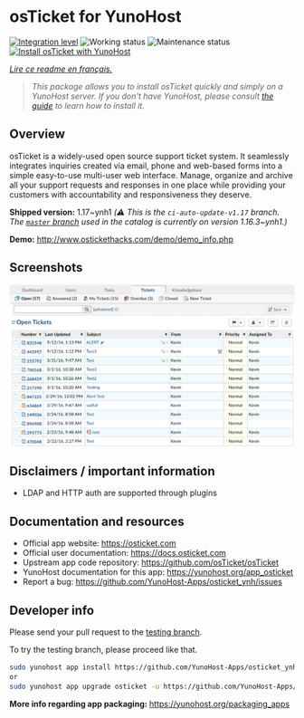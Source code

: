 <!--
N.B.: This README was automatically generated by https://github.com/YunoHost/apps/tree/master/tools/README-generator
It shall NOT be edited by hand.
-->

# osTicket for YunoHost

[![Integration level](https://dash.yunohost.org/integration/osticket.svg)](https://dash.yunohost.org/appci/app/osticket) ![Working status](https://ci-apps.yunohost.org/ci/badges/osticket.status.svg) ![Maintenance status](https://ci-apps.yunohost.org/ci/badges/osticket.maintain.svg)  
[![Install osTicket with YunoHost](https://install-app.yunohost.org/install-with-yunohost.svg)](https://install-app.yunohost.org/?app=osticket)

*[Lire ce readme en français.](./README_fr.md)*

> *This package allows you to install osTicket quickly and simply on a YunoHost server.
If you don't have YunoHost, please consult [the guide](https://yunohost.org/#/install) to learn how to install it.*

## Overview

osTicket is a widely-used open source support ticket system. It seamlessly integrates inquiries created via email, phone and web-based forms into a simple easy-to-use multi-user web interface. Manage, organize and archive all your support requests and responses in one place while providing your customers with accountability and responsiveness they deserve.

**Shipped version:** 1.17~ynh1 *(:warning: This is the `ci-auto-update-v1.17` branch. The [`master` branch](https://github.com/YunoHost-Apps/osticket_ynh/tree/master) used in the catalog is currently on version 1.16.3\~ynh1.)*


**Demo:** http://www.ostickethacks.com/demo/demo_info.php

## Screenshots

![Screenshot of osTicket](./doc/screenshots/screenshot.png)

## Disclaimers / important information

* LDAP and HTTP auth are supported through plugins

## Documentation and resources

* Official app website: <https://osticket.com>
* Official user documentation: <https://docs.osticket.com>
* Upstream app code repository: <https://github.com/osTicket/osTicket>
* YunoHost documentation for this app: <https://yunohost.org/app_osticket>
* Report a bug: <https://github.com/YunoHost-Apps/osticket_ynh/issues>

## Developer info

Please send your pull request to the [testing branch](https://github.com/YunoHost-Apps/osticket_ynh/tree/testing).

To try the testing branch, please proceed like that.

``` bash
sudo yunohost app install https://github.com/YunoHost-Apps/osticket_ynh/tree/testing --debug
or
sudo yunohost app upgrade osticket -u https://github.com/YunoHost-Apps/osticket_ynh/tree/testing --debug
```

**More info regarding app packaging:** <https://yunohost.org/packaging_apps>
